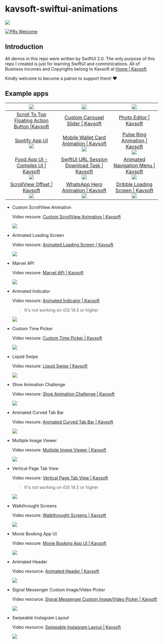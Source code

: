 # kavsoft-swiftui-animations

![](https://raw.githubusercontent.com/recherst/img-hosting/main/imgs/swiftui-badge.jpg)

[![PRs Welcome](https://img.shields.io/badge/PRs-welcome-brightgreen.svg?style=flat-square)](http://makeapullrequest.com)


## Introduction

All demos in this repo were written by SwiftUI 2.0. The only purpose of this repo I created is just for learning SwiftUI and comminications. All of Business incomes and Copyrights belong to Kavsoft at [Home | Kavsoft](https://kavsoft.dev).

Kindly welcome to become a patron to support them! ❤️

## Example apps

| <img src="https://raw.githubusercontent.com/recherst/image-host/main/imgs/scroll-to-top-floating-action-button.gif" /> | ![](https://raw.githubusercontent.com/recherst/image-host/main/imgs/custom-carousel-slider.gif) | ![](https://raw.githubusercontent.com/recherst/image-host/main/imgs/photo-editor.gif) |
| :----------------------------------------------------------: | :----------------------------------------------------------: | :----------------------------------------------------------: |
| [Scroll To Top Floating Action Button \|Kavsoft](https://kavsoft.dev/SwiftUI_2.0/Scroll_To_Top) | [Custom Carousel Slider \| Kavsoft](https://kavsoft.dev/SwiftUI_2.0/Custom_Carousel_Slider) | [Photo Editor \| Kavsoft](https://kavsoft.dev/SwiftUI_2.0/Photo_Editor) |
| [Spotify App UI ](https://kavsoft.dev/SwiftUI_2.0/Spotify_App_UI)<br />![](https://raw.githubusercontent.com/recherst/image-host/main/imgs/spotify-app-ui.gif) | [Mobile Wallet Card Animation \| Kavsoft](https://kavsoft.dev/SwiftUI_2.0/Wallet_Card_Animation)<br />![](https://raw.githubusercontent.com/recherst/image-host/main/imgs/moblie-wallet-card-animation.gif) | [Pulse Ring Animation \| Kavsoft](https://kavsoft.dev/SwiftUI_2.0/Pulse_Ring_Animation)<br />![](https://raw.githubusercontent.com/recherst/image-host/main/imgs/pulse-ring-animation.gif) |
| [Food App UI - Complex UI \| Kavsoft](https://kavsoft.dev/SwiftUI_2.0/Food_App_UI)<br />![](https://raw.githubusercontent.com/recherst/image-host/main/imgs/food-app-ui.gif) | [SwiftUI URL Session Download Task \| Kavsoft](https://kavsoft.dev/SwiftUI_2.0/Download_Task)<br />![](https://raw.githubusercontent.com/recherst/image-host/main/imgs/swiftui-url-session-download-task.gif) | [Animated Navigation Menu \| Kavsoft](https://kavsoft.dev/SwiftUI_2.0/Animated_Navigation_Menu)<br />![](https://raw.githubusercontent.com/recherst/image-host/main/imgs/animated-navigation-menu.gif) |
| [ScrollView Offset \| Kavsoft](https://kavsoft.dev/SwiftUI_2.0/ScrollView_Offset)<br />![](https://raw.githubusercontent.com/recherst/image-host/main/imgs/scrollview-offset.gif) | [WhatsApp Hero Animation \| Kavsoft](https://kavsoft.dev/SwiftUI_2.0/WhatsApp_Hero_Animation)<br />![](https://raw.githubusercontent.com/recherst/image-host/main/imgs/whatsapp-hero-animation.gif) | [Dribble Loading Screen \| Kavsoft](https://kavsoft.dev/SwiftUI_2.0/Dribbble_Loading_Screen)<br />![](https://raw.githubusercontent.com/recherst/image-host/main/imgs/dribble-loading-screen.gif) |



- Custom ScrollView Animation

  Video resoure: [Custom ScrollView Animation | Kavsoft](https://kavsoft.dev/SwiftUI_2.0/Custom_ScrollView_Animation)

  ![](https://raw.githubusercontent.com/recherst/image-host/main/imgs/custom-scrollview-animation.gif)

- Animated Loading Screen

  Video resoure: [Animated Loading Screen | Kavsoft](https://kavsoft.dev/SwiftUI_2.0/Animated_Loading_Screen)

  <img src="https://raw.githubusercontent.com/recherst/image-host/main/imgs/animated-loading-screen.gif" />

- Marvel API

  Video resoure: [Marvel API | Kavsoft](https://kavsoft.dev/SwiftUI_2.0/Marvel_API)

  ![](https://raw.githubusercontent.com/recherst/image-host/main/imgs/marvel-api.gif)

- Animated Indicator

  Video resoure: [Animated Indicator | Kavsoft](https://kavsoft.dev/SwiftUI_2.0/Animated_Indicator)

  > It's not working on iOS 14.5 or higher

  ![](https://raw.githubusercontent.com/recherst/image-host/main/imgs/animated-indicator.gif)

- Custom Time Picker

  Video resoure: [Custom Time Picker | Kavsoft](https://kavsoft.dev/SwiftUI_2.0/Custom_Time_Picker)

  ![](https://raw.githubusercontent.com/recherst/image-host/main/imgs/custom-time-picker.gif)
  
- Liquid Swipe

  Video resoure: [Liquid Swipe | Kavsoft](https://kavsoft.dev/SwiftUI_2.0/Liquid_Swipe)

  <img src="https://raw.githubusercontent.com/recherst/image-host/main/imgs/liquid-swipe.gif" />

- Shoe Animation Challenge

  Video resoure: [Shoe Animation Challenge | Kavsoft](https://kavsoft.dev/SwiftUI_2.0/Shoe_Animation_Challenge)

  <img src="https://raw.githubusercontent.com/recherst/image-host/main/imgs/shoe-animation-challenge.gif" />

- Animated Curved Tab Bar

  Video resoure: [Animated Curved Tab Bar | Kavsoft](https://kavsoft.dev/SwiftUI_2.0/Animated_Curved_Tabbar)

  ![](https://raw.githubusercontent.com/recherst/image-host/main/imgs/animated-curved-tab-bar.gif)

- Multiple Image Viewer

  Video resoure: [Multiple Image Viewer | Kavsoft](https://kavsoft.dev/SwiftUI_2.0/Multiple_Image_Viewer)

  ![](https://raw.githubusercontent.com/recherst/image-host/main/imgs/multiple-image-viewer.gif)
  
- Vertical Page Tab View

  Video resoure: [Vertical Page Tab View | Kavsoft](https://kavsoft.dev/SwiftUI_2.0/Vertical_Page_TabView)

  > It's not working on iOS 14.5 or higher

  ![](https://raw.githubusercontent.com/recherst/image-host/main/imgs/vertical-page-tab-view.gif)

- Walkthrought Screens

  Video resoure: [Walkthrought Screens | Kavsoft](https://kavsoft.dev/SwiftUI_2.0/WalkThrough_Screens)

  ![](https://raw.githubusercontent.com/recherst/image-host/main/imgs/walkthrough-screen.gif)
  
- Movie Booking App UI

  Video resoure: [ Movie Booking App UI | Kavsoft](https://kavsoft.dev/SwiftUI_2.0/Movie_Booking_App)

  ![](https://raw.githubusercontent.com/recherst/image-host/main/imgs/movie-booking-app-ui.gif)

- Animated Header

  Video resource: [Animated Header | Kavsoft](https://kavsoft.dev/SwiftUI_2.0/Animated_Header)

  ![](https://raw.githubusercontent.com/recherst/image-host/main/imgs/animated-header.gif)
  
- Signal Messenger Custom Image/Video Picker

  Video resource: [Signal Messenger Custom Image/Video Picker | Kavsoft](https://kavsoft.dev/SwiftUI_2.0/Signal_Image_Picker)

  ![](https://raw.githubusercontent.com/recherst/image-host/main/imgs/signal-image-picker.gif)
  
- Swipeable Instagram Layout

  Video resource: [Swipeable Instagram Layout | Kavsoft](https://kavsoft.dev/SwiftUI_2.0/Swipeable_Instagram_Layout)

  ![](https://raw.githubusercontent.com/recherst/image-host/main/imgs/swipeable-instagram-layout.gif)
